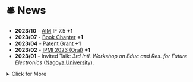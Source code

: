 # 🛎 News

- **2023/10** - [AIM](https://www.sciencedirect.com/journal/artificial-intelligence-in-medicine) IF 7.5 **+1**
- **2023/07** - [Book Chapter](https://arxiv.org/abs/2312.00689) **+1** 
- **2023/04** - [Patent Grant](https://kns.cnki.net/) **+1**
- **2023/02** - [IPMI 2023 (Oral)](https://www.ipmi2023.org/en/) **+1**
- **2023/01** - Invited Talk: *3rd Intl. Workshop on Educ and Res. for Future Electronics* ([Nagoya University](https://en.nagoya-u.ac.jp/)).



<details>
<summary>Click for More</summary>
<ul>

<li> 
 <i><strong>2022.12</strong></i>: Honored to be a  <a href="https://www.jsps.go.jp/english/e-pd/index.html" target=" _blank">JSPS  Research Fellow.</a> [日本学術振興会特別研究員 DC2]
</li>
 
<li> 
 <i><strong>2022.10</strong></i>: One paper is accepted by MedNeurIPS,  <a href="https://sites.google.com/view/med-neurips-2022/home" target=" _blank">NeurIPS 2022 Workshop!</a> 
</li>
 
<li> 
 <i><strong>2022.09</strong></i>: We have given an oral presentation at <a href="https://sites.google.com/view/mlmi2022/program-and-registration?authuser=0" target=" _blank">MICCAI 2022 Workshop</a> about <a href="https://arxiv.org/abs/2208.03008" target=" _blank"> radiograph super-resolution </a>! 
</li>
 
<li> 
 <i><strong>2022.08</strong></i>: I released the <a href="https://github.com/yongsongH/AIDSRGAN-MICCAI2022" target=" _blank">AID-SRGAN training code</a>! 
</li>
 
 <li> 
 <i><strong>2022.08</strong></i>: Our paper accepted for publication in the <a href="https://conferences.miccai.org/2022/en/" target=" _blank"> MICCAI 2022 Workshop</a>!  
</li>
 
 <li> 
 <i><strong>2021.11</strong></i>: We have given an oral presentation at <a href="https://www.pricai.org/2021/program/program" target=" _blank">PRICAI 2021</a> about <a href="https://link.springer.com/chapter/10.1007/978-3-030-89363-7_35" target=" _blank">infrared images super-resolution </a>! ⚡ 
</li>

</ul>
</details>
